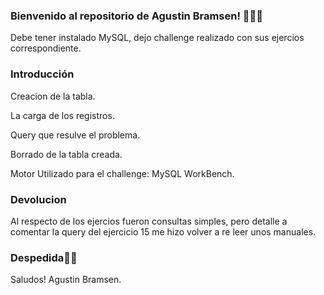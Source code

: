 ### Bienvenido al repositorio de Agustin Bramsen! 👨🏼‍💻

Debe tener instalado MySQL, dejo challenge realizado con sus ejercios correspondiente.

### Introducción
Creacion de la tabla.

La carga de los registros.

Query que resulve el problema.

Borrado de la tabla creada.

Motor Utilizado para el challenge: MySQL WorkBench.

### Devolucion
Al respecto de los ejercios fueron consultas simples, pero detalle a comentar la query del ejercicio 15 me hizo volver a re leer unos manuales.

### Despedida👏🏼
Saludos!
Agustin Bramsen.
